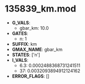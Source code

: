 # 135839_km.mod

- **G_VALS**:
  - gbar_km: 10.0
- **GATES**:
  - n: 1
- **SUFFIX**: km
- **GMAX_NAME**: gbar_km
- **STATES**: ['n']
- **I_VALS**:
  - 6.3: 0.0002488368731241511
  - 37: 0.0032093894912124162
- **ERROR_FLAGS**: []
